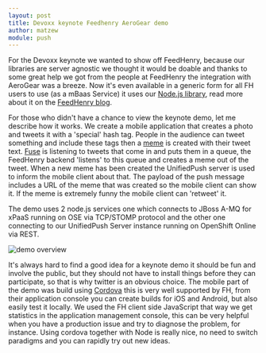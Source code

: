 ```yaml
---
layout: post
title: Devoxx keynote Feedhenry AeroGear demo
author: matzew
module: push
---
```


For the Devoxx keynote we wanted to show off FeedHenry, because our libraries are server agnostic we thought it would be doable and thanks to some great help we got from the people at FeedHenry the integration with AeroGear was a breeze. Now it's even available in a generic form for all FH users to use (as a mBaas Service) it uses our [Node.js library](https://www.npmjs.org/package/unifiedpush-node-sender), read more about it on the [FeedHenry blog](http://www.feedhenry.com/pushing-ahead-with-integrations/).

For those who didn't have a chance to view the keynote demo, let me describe how it works. We create a mobile application that creates a photo and tweets it with a 'special' hash tag. People in the audience can tweet something and include these tags then a  [meme](http://en.wikipedia.org/wiki/Meme) is created with their tweet text. [Fuse](http://www.jboss.org/products/fuse/overview/) is listening to tweets that come in and puts them in a queue, the FeedHenry backend 'listens' to this queue and creates a meme out of the tweet. When a new meme has been created the UnifiedPush server is used to inform the mobile client about that. The payload of the push message includes a URL of the meme that was created so the mobile client can show it. If the meme is extremely funny the mobile client can 'retweet' it.

The demo uses 2 node.js services one which connects to JBoss A-MQ for xPaaS running on OSE via TCP/STOMP protocol and the other one connecting to our UnifiedPush Server instance running on OpenShift Online via REST.

![demo overview](https://4.bp.blogspot.com/-oEecCc0DIHA/VGHyoJDoUsI/AAAAAAAAwcs/0ZjA9_rLKzc/s1600/Bild2.png)

It's always hard to find a good idea for a keynote demo it should be fun and involve the public, but they should not have to install things before they can participate, so that is why twitter is an obvious choice. The mobile part of the demo was build using [Cordova](http://cordova.apache.org) this is very well supported by FH, from their application console you can create builds for iOS and Android, but also easily test it locally. We used the FH client side JavaScript that way we get statistics in the application management console, this can be very helpful when you have a production issue and try to diagnose the problem, for instance. Using cordova together with Node is really nice, no need to switch paradigms and you can rapidly try out new ideas.

